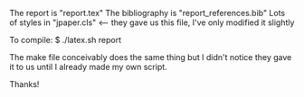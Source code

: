 The report is "report.tex" 
The bibliography is "report_references.bib"
Lots of styles in "jpaper.cls" <-- they gave us this file, I've only modified it slightly

To compile:
$ ./latex.sh report

The make file conceivably does the same thing but I didn't notice they gave it to us until I already made my own script.

Thanks!
